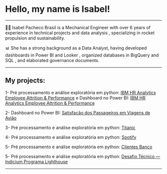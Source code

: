 # Hello, my name is Isabel!

***

👩‍💻 Isabel Pacheco Brasil is a Mechanical Engineer with over 6 years of experience in technical projects and data analysis , specializing in rocket propulsion and sustainability.

📊 She has a strong background as a Data Analyst, having developed dashboards in Power BI and Looker , organized databases in BigQuery and SQL , and elaborated governance documents.

***

## My projects:
  
1- Pré processamento e análise exploratória em python: [IBM HR Analytics Employee Attrition & Performance](https://github.com/isabelpbrasil/Limpeza-dos-dados-e-analise-exploratoria_RHdataset.git)
e
  Dashboard no Power BI: [IBM HR Analytics Employee Attrition & Performance](https://app.powerbi.com/view?r=eyJrIjoiYmQzZWU0ZDktZjNlZS00ZmU3LWIzMzgtMTFmYzQ3ZWVlMTg0IiwidCI6IjY1OWNlMmI4LTA3MTQtNDE5OC04YzM4LWRjOWI2MGFhYmI1NyJ9)

2- Dashboard no Power BI: [Satisfação dos Passageiros em Viagens de Avião](https://app.powerbi.com/view?r=eyJrIjoiZDc3YzdkNzQtZDBjNy00MjkyLTg5M2ItMmIzZjgxYzllZjE3IiwidCI6IjY1OWNlMmI4LTA3MTQtNDE5OC04YzM4LWRjOWI2MGFhYmI1NyJ9)

3- Pré processamento e análise exploratória em python: [Titanic](https://github.com/isabelpbrasil/Limpeza-dos-dados-e-analise-exploratoria_Titanic.git)
  
4- Pré processamento e análise exploratória em python: [Spotify](https://github.com/isabelpbrasil/Limpeza-dos-dados-e-analise-exploratoria_Spotify.git)
  
5- Pré processamento e análise exploratória em python: [Clientes Banco](https://github.com/isabelpbrasil/Limpeza-dos-dados-e-analise-exploratoria_ClientesBanco.git)

5- Pré processamento e análise exploratória em python: [Desafio Técnico — Indicium Programa Lighthouse](https://github.com/isabelpbrasil/Desafio-Tecnico-Indicium-Programa-Lighthouse.git)
  
  
***
